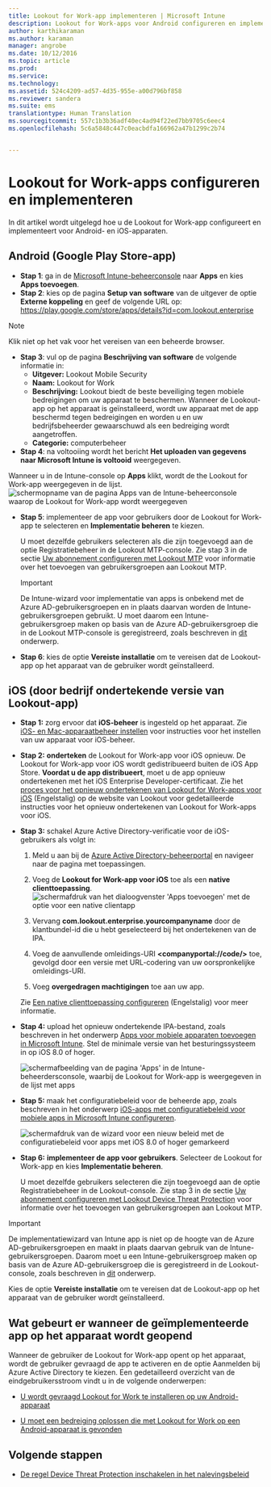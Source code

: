 ```yaml
---
title: Lookout for Work-app implementeren | Microsoft Intune
description: Lookout for Work-apps voor Android configureren en implementeren.
author: karthikaraman
ms.author: karaman
manager: angrobe
ms.date: 10/12/2016
ms.topic: article
ms.prod: 
ms.service: 
ms.technology: 
ms.assetid: 524c4209-ad57-4d35-955e-a00d796bf858
ms.reviewer: sandera
ms.suite: ems
translationtype: Human Translation
ms.sourcegitcommit: 557c1b3b36adf40ec4ad94f22ed7bb9705c6eec4
ms.openlocfilehash: 5c6a5848c447c0eacbdfa166962a47b1299c2b74


---
```


# Lookout for Work-apps configureren en implementeren
In dit artikel wordt uitgelegd hoe u de Lookout for Work-app configureert en implementeert voor Android- en iOS-apparaten.

## Android (Google Play Store-app)

* **Stap 1**:   ga in de [Microsoft Intune-beheerconsole](https://manage.microsoft.com) naar **Apps** en kies **Apps toevoegen**.   
* **Stap 2**:   kies op de pagina **Setup van software** van de uitgever de optie **Externe koppeling** en geef de volgende URL op: https://play.google.com/store/apps/details?id=com.lookout.enterprise
>[!NOTE]
>Klik niet op het vak voor het vereisen van een beheerde browser.

* **Stap 3**:   vul op de pagina **Beschrijving van software** de volgende informatie in:
  * **Uitgever:** Lookout Mobile Security
  * **Naam:** Lookout for Work
  * **Beschrijving:** Lookout biedt de beste beveiliging tegen mobiele bedreigingen om uw apparaat te beschermen. Wanneer de Lookout-app op het apparaat is geïnstalleerd, wordt uw apparaat met de app beschermd tegen bedreigingen en worden u en uw bedrijfsbeheerder gewaarschuwd als een bedreiging wordt aangetroffen.
  * **Categorie:** computerbeheer
* **Stap 4**: na voltooiing wordt het bericht **Het uploaden van gegevens naar Microsoft Intune is voltooid** weergegeven.

Wanneer u in de Intune-console op **Apps** klikt, wordt de the Lookout for Work-app weergegeven in de lijst. ![schermopname van de pagina Apps van de Intune-beheerconsole waarop de Lookout for Work-app wordt weergegeven](../media/mtp/lookout-app-listed-intune-console.png)

* **Stap 5**: implementeer de app voor gebruikers door de Lookout for Work-app te selecteren en **Implementatie beheren** te kiezen.

  U moet dezelfde gebruikers selecteren als die zijn toegevoegd aan de optie Registratiebeheer in de Lookout MTP-console.  Zie stap 3 in de sectie [Uw abonnement configureren met Lookout MTP](set-up-your-subscription-with-lookout-mtp#configure-your-subscription-with-lookout-mtp) voor informatie over het toevoegen van gebruikersgroepen aan Lookout MTP.
  >[!IMPORTANT]
  > De Intune-wizard voor implementatie van apps is onbekend met de Azure AD-gebruikersgroepen en in plaats daarvan worden de Intune-gebruikersgroepen gebruikt. U moet daarom een Intune-gebruikersgroep maken op basis van de Azure AD-gebruikersgroep die in de Lookout MTP-console is geregistreerd, zoals beschreven in [dit](plan-your-user-and-device-groups.md) onderwerp.

* **Stap 6**: kies de optie **Vereiste installatie** om te vereisen dat de Lookout-app op het apparaat van de gebruiker wordt geïnstalleerd.


## iOS (door bedrijf ondertekende versie van Lookout-app)

* **Stap 1:** zorg ervoor dat **iOS-beheer** is ingesteld op het apparaat. Zie [iOS- en Mac-apparaatbeheer instellen](set-up-ios-and-mac-management-with-microsoft-intune.md) voor instructies voor het instellen van uw apparaat voor iOS-beheer.

* **Stap 2:** **onderteken** de Lookout for Work-app voor iOS opnieuw. De Lookout for Work-app voor iOS wordt gedistribueerd buiten de iOS App Store. **Voordat u de app distribueert**, moet u de app opnieuw ondertekenen met het iOS Enterprise Developer-certificaat. Zie het [proces voor het opnieuw ondertekenen van Lookout for Work-apps voor iOS](https://personal.support.lookout.com/hc/en-us/articles/114094038714) (Engelstalig) op de website van Lookout voor gedetailleerde instructies voor het opnieuw ondertekenen van Lookout for Work-apps voor iOS.


* **Stap 3:** schakel Azure Active Directory-verificatie voor de iOS-gebruikers als volgt in:
  1.  Meld u aan bij de [Azure Active Directory-beheerportal](https://manage.windowsazure.com) en navigeer naar de pagina met toepassingen.
  2.  Voeg de **Lookout for Work-app voor iOS** toe als een **native clienttoepassing**.
  ![schermafdruk van het dialoogvenster 'Apps toevoegen' met de optie voor een native clientapp](../media/mtp/aad-add-app.png)

  3. Vervang **com.lookout.enterprise.yourcompanyname** door de klantbundel-id die u hebt geselecteerd bij het ondertekenen van de IPA.
  4.  Voeg de aanvullende omleidings-URI **&lt;companyportal://code/>** toe, gevolgd door een versie met URL-codering van uw oorspronkelijke omleidings-URI.
  5.  Voeg **overgedragen machtigingen** toe aan uw app.

  Zie [Een native clienttoepassing configureren](https://azure.microsoft.com/en-us/documentation/articles/app-service-mobile-how-to-configure-active-directory-authentication/#optional-configure-a-native-client-application) (Engelstalig) voor meer informatie.


* **Stap 4:** upload het opnieuw ondertekende IPA-bestand, zoals beschreven in het onderwerp [Apps voor mobiele apparaten toevoegen in Microsoft Intune](https://docs.microsoft.com/en-us/intune/deploy-use/add-apps-for-mobile-devices-in-microsoft-intune). Stel de minimale versie van het besturingssysteem in op iOS 8.0 of hoger.

  ![schermafbeelding van de pagina 'Apps' in de Intune-beheerdersconsole, waarbij de Lookout for Work-app is weergegeven in de lijst met apps](../media/mtp/ios-app-uploaded-intune.png)

* **Stap 5:** maak het configuratiebeleid voor de beheerde app, zoals beschreven in het onderwerp [iOS-apps met configuratiebeleid voor mobiele apps in Microsoft Intune configureren](https://docs.microsoft.com/en-us/intune/deploy-use/configure-ios-apps-with-mobile-app-configuration-policies-in-microsoft-intune).

  ![schermafdruk van de wizard voor een nieuw beleid met de configuratiebeleid voor apps met iOS 8.0 of hoger gemarkeerd](../media/mtp/ios-app-config.png)

* **Stap 6:** **implementeer de app voor gebruikers**. Selecteer de Lookout for Work-app en kies **Implementatie beheren**.

  U moet dezelfde gebruikers selecteren die zijn toegevoegd aan de optie Registratiebeheer in de Lookout-console.  Zie stap 3 in de sectie [Uw abonnement configureren met Lookout Device Threat Protection](set-up-your-subscription-with-lookout-mtp#configure-your-subscription-with-lookout-mtp) voor informatie over het toevoegen van gebruikersgroepen aan Lookout MTP.
>[!IMPORTANT]
> De implementatiewizard van Intune app is niet op de hoogte van de Azure AD-gebruikersgroepen en maakt in plaats daarvan gebruik van de Intune-gebruikersgroepen. Daarom moet u een Intune-gebruikersgroep maken op basis van de Azure AD-gebruikersgroep die is geregistreerd in de Lookout-console, zoals beschreven in [dit](plan-your-user-and-device-groups.md) onderwerp.

Kies de optie **Vereiste installatie** om te vereisen dat de Lookout-app op het apparaat van de gebruiker wordt geïnstalleerd.

## Wat gebeurt er wanneer de geïmplementeerde app op het apparaat wordt geopend




Wanneer de gebruiker de Lookout for Work-app opent op het apparaat, wordt de gebruiker gevraagd de app te activeren en de optie Aanmelden bij Azure Active Directory te kiezen. Een gedetailleerd overzicht van de eindgebruikersstroom vindt u in de volgende onderwerpen:

* [U wordt gevraagd Lookout for Work te installeren op uw Android-apparaat](http://docs.microsoft.com/intune/enduser/you-are-prompted-to-install-lookout-for-work-android)

* [U moet een bedreiging oplossen die met Lookout for Work op een Android-apparaat is gevonden](http://docs.microsoft.com/intune/enduser/you-need-to-resolve-a-threat-found-by-lookout-for-work-android)

## Volgende stappen
* [De regel Device Threat Protection inschakelen in het nalevingsbeleid](enable-device-threat-protection-rule-in-compliance-policy.md)



<!--HONumber=Oct16_HO4-->


